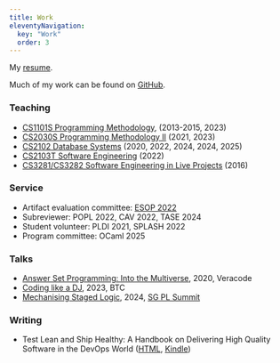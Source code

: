 ```yaml
---
title: Work
eleventyNavigation:
  key: "Work"
  order: 3
---
```


<!-- <h3 style="margin: 0">Work</h3> -->

<!-- ### Work -->

My [resume](/resume.pdf).

<!-- My [resume](/resume.pdf) and extended [CV](/cv). -->

Much of my work can be found on [GitHub](https://www.github.com/dariusf).

### Teaching

- [CS1101S Programming Methodology](https://www.comp.nus.edu.sg/~cs1101s/), (2013-2015, 2023)
- [CS2030S Programming Methodology II](https://nus-cs2030s.github.io/2021-s2/) (2021, 2023) <!--, ([slides](/slides/cs2030s)) -->
- [CS2102 Database Systems](https://nusmods.com/modules/CS2102/database-systems) (2020, 2022, 2024, 2024, 2025) <!-- [slides](/slides/relational-algebra-sql) -->
- [CS2103T Software Engineering](https://nus-cs2103-ay2122s2.github.io/website/) (2022)
- [CS3281/CS3282 Software Engineering in Live Projects](https://nus-cs3281.github.io/website/admin/callForApplications.html) (2016)

### Service

- Artifact evaluation committee: [ESOP 2022](https://etaps.org/user-profile/archive/53-etaps-2022/491-esop-2022-artifact-evaluation)
- Subreviewer: POPL 2022, CAV 2022, TASE 2024
- Student volunteer: PLDI 2021, SPLASH 2022
- Program committee: OCaml 2025

### Talks

- [Answer Set Programming: Into the Multiverse](/slides/asp), 2020, Veracode
- [Coding like a DJ](https://github.com/dariusf/sonicpi-workshop), 2023, BTC
- [Mechanising Staged Logic](/MechanizingStagedLogic.pdf), 2024, [SG PL Summit](https://verse-lab.github.io/sg-pl-summit/)

### Writing

- Test Lean and Ship Healthy: A Handbook on Delivering High Quality Software in the DevOps World ([HTML](https://srcclr.github.io/test-lean/), [Kindle](https://www.amazon.com/dp/B0CKXYG3XT))

<!--
## Patents

- [US20200042628A1](https://patents.google.com/patent/US20200042628A1/en)
- [US20200042712A1](https://patents.google.com/patent/US20200042712A1/en)
-->
